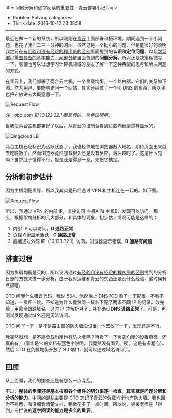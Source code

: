 title: 问题分解和逐字阅读的重要性 - 青云部署小记
tags:
  - Problem Solving
categories:
  - Think
date: 2016-10-12 23:35:58
---


[青云]: https://www.qingcloud.com/

[有经验和没有经验的程序员的区别]: http://www.thinkingincrowd.me/2016/03/08/Novice-vs-Experienced/

[学习编程需要具备的基本能力 - 问题分解]: http://www.thinkingincrowd.me/2016/09/16/Capability-for-Learning-Programming-Breakdown/

最近在做一个新的系统，所以刚刚在[青云][]上面部署和搭环境。期间遇到一个小问题，也花了我们二三十分钟的时间。虽然这是一个挺小的问题，但是能很好的说明我之前在[有经验和没有经验的程序员的区别][]里面提到的**认识和定位问题**，以及[学习编程需要具备的基本能力 - 问题分解][]里面提到的**问题分解**，所以还是决定稍微写一下，顺便也可以让想学习计算机领域的朋友了解一下这种典型的思考和解决问题的方式。

在青云上，我们部署了两台云主机，一个负载均衡，一个路由器。它们的关系如下图。作为用户，要能够访问一个网站，其实还经过了一个叫 DNS 的东西，所以我也把它放进去大概意思一下。

![Request Flow](http://thinkingincrowd.u.qiniudn.com/request_flow.png)

_注：abc.com 和 10.123.32.1 都是假的，举例说明用。_

当我把两台主机部署好了以后，从青云的控制台看到负载均衡是这样显示的。

![Qingcloud LB](http://thinkingincrowd.u.qiniudn.com/qingcloud_lb.png)

两台主机已经标识为活跃状态了，我也轻快地在浏览器敲入域名，期待页面出来就去吃晚饭了。然而浏览器竟然加载很久还是没有反应，最后超时了。这是什么鬼啊？虽然肚子饿得不行，但是还是得忍一忍，先把它搞定。  

## 分析和初步估计

因为主机刚配置好，所以我其实是已经通过 VPN 和主机连在一起的。如下图。

![Request Flow](http://thinkingincrowd.u.qiniudn.com/request_flow_vpn.png)

所以，我通过 VPN 的内部 IP，直接访问 主机A 和 主机B，发现可以访问。那么，根据架构分拆的几大部分，和具体的现象，初步估计情况可能是这样的：

1. 内部 IP 可以访问，**D 通路正常**  
2. 负载均衡显示活跃，**C 通路正常**  
3. 直接通过外网 IP（10.123.32.1）访问，浏览器显示错误，**B 通路有问题**  

## 排查过程

因为负载均衡是买的，所以没法通过[有经验和没有经验的程序员的区别][]提到的分析日志的方式来进一步分析。由于我对运维和青云的东西还是没什么经验，这时候有点抓瞎。  

CTO 问我什么错误代码，我说 504。他然后上 DNSPOD 看了一下配置。不看不知道，一看吓一跳。不知道为什么竟然同一域名下配了两条不同 IP 的记录。改完后，用命令跟踪域名，这时 IP 才解析对了，补充确认**DNS 通路正常**了。可是，再测试发现通过域名还是无法访问。  

CTO 问了一下，是不是路由器的防火墙没设置。他去改了一下，发现还是不行。

我突然就想，是不是负载均衡也有防火墙啊？再看了一下负载均衡的设置页面，还真的有。（事实是它的文档有蓝色字说明，我竟然没有看到。唉，这是有多粗心）。然后 CTO 在负载均衡开放了 80 端口，就可以通过域名访问了。

## 回顾

从上面看，我们的排查还是有那么一点混乱。  

不过，**整体的步骤还是基本按照各个组件的切分来逐一检查，其实就是问题分解和分析的能力**。中间的混乱主要是 CTO 忘记了青云的负载均衡也有防火墙。我也因为不熟悉，和没细看清楚文档，稍微花多了一点时间。所以说，笑来老师在「得到」专栏说的**逐字阅读的能力是多么的重要**。  

